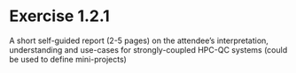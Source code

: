 # Exercise 1.2.1

A short self-guided report (2-5 pages) on the attendee’s interpretation, understanding and use-cases for strongly-coupled HPC-QC systems (could be used to define mini-projects)